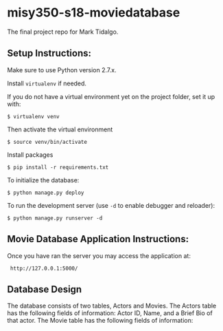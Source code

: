 # misy350-s18-moviedatabase
The final project repo for Mark Tidalgo.

## Setup Instructions:

Make sure to use Python version 2.7.x.

Install `virtualenv` if needed.

If you do not have a virtual environment yet on the project folder, set it up with:

    $ virtualenv venv

Then activate the virtual environment

    $ source venv/bin/activate

Install packages

    $ pip install -r requirements.txt

To initialize the database:

    $ python manage.py deploy

To run the development server (use `-d` to enable debugger and reloader):

    $ python manage.py runserver -d

## Movie Database Application Instructions:

Once you have ran the server you may access the application at:

     http://127.0.0.1:5000/
## Database Design

The database consists of two tables, Actors and Movies. The Actors table has the following fields of information: Actor ID, Name, and a Brief Bio of that actor. The Movie table has the following fields of information: 
